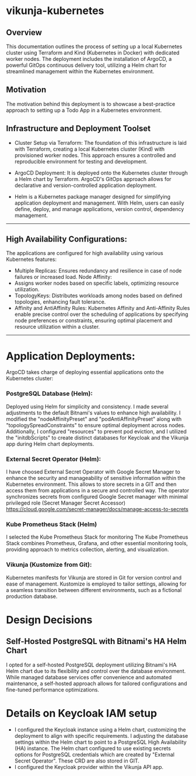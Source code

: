 # vikunja-kubernetes

## Overview
This documentation outlines the process of setting up a local Kubernetes cluster using Terraform and Kind (Kubernetes in Docker) with dedicated worker nodes. The deployment includes the installation of ArgoCD, a powerful GitOps continuous delivery tool, utilizing a Helm chart for streamlined management within the Kubernetes environment.

## Motivation
The motivation behind this deployment is to showcase a best-practice approach to setting up a Todo App in a Kubernetes environment.

## Infrastructure and Deployment Toolset
-  Cluster Setup via Terraform:
The foundation of this infrastructure is laid with Terraform, creating a local Kubernetes cluster (Kind) with provisioned worker nodes. This approach ensures a controlled and reproducible environment for testing and development.

- ArgoCD Deployment:
It is deployed onto the Kubernetes cluster through a Helm chart by Terraform. 
ArgoCD's GitOps approach allows for declarative and version-controlled application deployment.
- Helm is a Kubernetes package manager designed for simplifying application deployment and management. 
With Helm, users can easily define, deploy, and manage applications, version control, dependency management.

***
## High Availability Configurations:
The applications are configured for high availability using various Kubernetes features:

- Multiple Replicas:
Ensures redundancy and resilience in case of node failures or increased load.
Node Affinity:
- Assigns worker nodes based on specific labels, optimizing resource utilization. 
- TopologyKeys:
Distributes workloads among nodes based on defined topologies, enhancing fault tolerance.
- Affinity and AntiAffinity Rules:
Kubernetes Affinity and Anti-Affinity Rules enable precise control over the scheduling of applications by specifying node preferences or constraints, ensuring optimal placement and resource utilization within a cluster.

***
# Application Deployments:
ArgoCD takes charge of deploying essential applications onto the Kubernetes cluster:


### PostgreSQL Database (Helm):
Deployed using Helm for simplicity and consistency.
I made several adjustments to the default Bitnami's values to enhance high availability. 
I modified the "nodeAffinityPreset" and "podAntiAffinityPreset" along with "topologySpreadConstraints" to ensure optimal deployment across nodes. Additionally, I configured "resources" to prevent pod eviction, and I utilized the "initdbScripts" to create distinct databases for Keycloak and the Vikunja app during Helm chart deployments. 

### External Secret Operator (Helm):
I have choosed External Secret Operator with Google Secret Manager to enhance the security and manageability of sensitive information within the Kubernetes environment.
This allows to store secrets in a GIT and then access them from applications in a secure and controlled way.
The operator synchronizes secrets from configured Google Secret manager with minimal privileged role (Secret Manager Secret Accessor)
https://cloud.google.com/secret-manager/docs/manage-access-to-secrets 

### Kube Prometheus Stack (Helm)
I selected the Kube Prometheus Stack for monitoring 
The Kube Prometheus Stack combines Prometheus, Grafana, and other essential monitoring tools, providing approach to metrics collection, alerting, and visualization.

### Vikunja (Kustomize from Git):
Kubernetes manifests for Vikunja are stored in Git for version control and ease of management.
Kustomize is employed to tailor settings, allowing for a seamless transition between different environments, such as a fictional production database.

# Design Decisions
## Self-Hosted PostgreSQL with Bitnami's HA Helm Chart
I opted for a self-hosted PostgreSQL deployment utilizing Bitnami's HA Helm chart due to its flexibility and control over the database environment. 
While managed database services offer convenience and automated maintenance, a self-hosted approach allows for tailored configurations and fine-tuned performance optimizations. 
# Details on Keycloak IAM setup
- I configured the Keycloak instance using a Helm chart, customizing the deployment to align with specific requirements. 
I adjusting the database settings within the Helm chart to point to a PostgreSQL High Availability (HA) instance.
The Helm chart configured to use existing secrets options for PostgreSQL credentials which are created by "External Secret Operator". These CRD are also stored in GIT.
- I configured the Keycloak provider within the Vikunja API app. 
